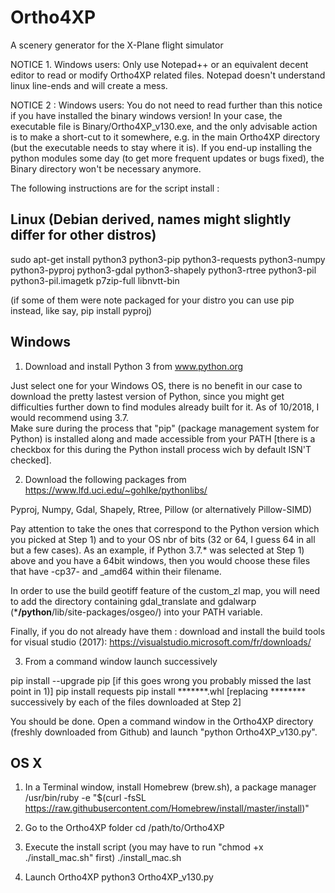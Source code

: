 # Ortho4XP

A scenery generator for the X-Plane flight simulator


NOTICE 1. Windows users: Only use Notepad++ or an equivalent decent editor to read or modify Ortho4XP related files. Notepad doesn't understand linux line-ends and will create a mess. 

NOTICE 2 : Windows users: You do not need to read further than this notice if you have installed the binary windows version!
In your case, the executable file is Binary/Ortho4XP_v130.exe, and the only advisable action is to make a short-cut to it somewhere, e.g. in the main Ortho4XP directory (but the executable needs to stay where it is). 
If you end-up installing the python modules some day (to get more frequent updates or bugs fixed), the Binary directory won't be necessary anymore. 

The following instructions are for the script install :

## Linux (Debian derived, names might slightly differ for other distros)

sudo apt-get install python3 python3-pip python3-requests python3-numpy python3-pyproj python3-gdal python3-shapely python3-rtree python3-pil python3-pil.imagetk p7zip-full libnvtt-bin

(if some of them were note packaged for your distro you can use pip instead, like say, pip install pyproj)


## Windows

1) Download and install Python 3 from www.python.org 

Just select one for your Windows OS, there is no benefit in our case to download the pretty lastest version of Python, since you might get difficulties further down to find modules already built for it. As of 10/2018, I would recommend using 3.7.    
Make sure during the process that "pip" (package management system for Python) is installed along and made accessible from your PATH [there is a checkbox for this during the Python install process wich by default ISN'T checked].  

2) Download the following packages from https://www.lfd.uci.edu/~gohlke/pythonlibs/

Pyproj, Numpy, Gdal, Shapely, Rtree, Pillow (or alternatively Pillow-SIMD)

Pay attention to take the ones that correspond to the Python version which you picked at Step 1) and to your OS nbr of bits (32 or 64, I guess 64 in all but a few cases).
As an example, if Python 3.7.*  was selected at Step 1) above and you have a 64bit windows, then you would choose these files that have -cp37- and _amd64 within their filename.   

In order to use the build geotiff feature of the custom_zl map, you will need to add the directory containing gdal_translate and gdalwarp (***/python**/lib/site-packages/osgeo/) into your PATH variable.

Finally, if you do not already have them : download and install the build tools for visual studio (2017):
https://visualstudio.microsoft.com/fr/downloads/  

3) From a command window launch successively 

pip install --upgrade pip  [if this goes wrong you probably missed the last point in 1)]
pip install requests
pip install *******.whl [replacing ******** successively by each of the files downloaded at Step 2]

You should be done. Open a command window in the Ortho4XP directory (freshly downloaded from Github) and launch "python Ortho4XP_v130.py".

## OS X

1) In a Terminal window, install Homebrew (brew.sh), a package manager 
/usr/bin/ruby -e "$(curl -fsSL https://raw.githubusercontent.com/Homebrew/install/master/install)"

2) Go to the Ortho4XP folder
cd /path/to/Ortho4XP

3) Execute the install script (you may have to run "chmod +x ./install_mac.sh" first)
./install_mac.sh

4) Launch Ortho4XP
python3 Ortho4XP_v130.py
